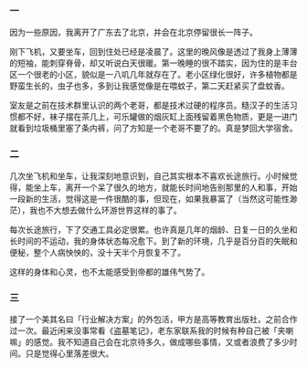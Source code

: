 ### 一

因为一些原因，我离开了广东去了北京，并会在北京停留很长一阵子。

刚下飞机，又要坐车，回到住处已经是凌晨了。这里的晚风像是透过了我身上薄薄的短袖，能刺穿脊骨，却又听说白天很暖。第一晚睡的很不踏实，因为住的是丰台区一个很老的小区，貌似是一八叽几年就存在了。老小区绿化很好，许多植物都是野蛮生长的，虫子也多，多到让我感觉像是在喂蚊子，第二天赶紧买了盘蚊香。

室友是之前在技术群里认识的两个老哥，都是技术过硬的程序员。糙汉子的生活习惯都不好，袜子摆在茶几上，可乐罐做的烟灰缸上面残留着黑色物质，更是一进门就看到垃圾桶里塞了条内裤，问了方知是一个老哥不要了的。真是梦回大学宿舍。

### 二

几次坐飞机和坐车，让我深刻地意识到，自己其实根本不喜欢长途旅行。小时候觉得，能坐上车，离开一个呆了很久的地方，就能长时间地告别那里的人和事，开始一段新的生活，觉得这是一件很酷的事，但现在，如果我暴富了（当然这可能性渺茫），我也不大想去做什么环游世界这样的事了。

每次长途旅行，下了交通工具必定很累。也许真是几年的烟龄、日复一日的久坐和长时间的不运动，我的身体状态每况愈下。到了新的环境，几乎是百分百的失眠和便秘，整个人病怏怏的，没十天半个月恢复不了。

这样的身体和心灵，也不太能感受到帝都的雄伟气势了。

### 三

接了一个美其名曰「行业解决方案」的外包活，甲方是高等教育出版社，之前合作过一次。最近闲来没事常看《盗墓笔记》，老东家联系我的时候有种自己被「夹喇嘛」的感觉。我不知道自己会在北京待多久，做成哪些事情，又或者浪费了多少时间。只是觉得心里落差很大。